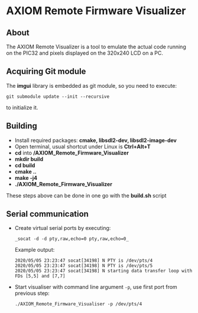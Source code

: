 # AXIOM Remote Firmware Visualizer

## About

The AXIOM Remote Visualizer is a tool to emulate the actual code running on the PIC32 and pixels displayed on the 320x240 LCD on a PC.

## Acquiring Git module

The **imgui** library is embedded as git module, so you need to execute:

    git submodule update --init --recursive 

to initialize it.

## Building

* Install required packages: **cmake, libsdl2-dev, libsdl2-image-dev**
* Open terminal, usual shortcut under Linux is **Ctrl+Alt+T**
* **cd** into **/AXIOM_Remote_Firmware_Visualizer**
* **mkdir build**
* **cd build**
* **cmake ..**
* **make -j4**
* **./AXIOM_Remote_Firmware_Visualizer**


These steps above can be done in one go with the **build.sh** script

## Serial communication

* Create virtual serial ports by executing:

  ```_socat -d -d pty,raw,echo=0 pty,raw,echo=0_```

  Example output:
    ```
    2020/05/05 23:23:47 socat[34198] N PTY is /dev/pts/4
    2020/05/05 23:23:47 socat[34198] N PTY is /dev/pts/5
    2020/05/05 23:23:47 socat[34198] N starting data transfer loop with FDs [5,5] and [7,7]
    ```
* Start visualiser with command line argument ```-p```, use first port from previous step:

    ```./AXIOM_Remote_Firmware_Visualiser -p /dev/pts/4```
